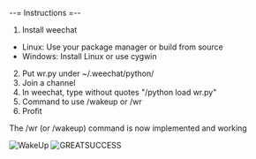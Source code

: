 --= Instructions =--

1) Install weechat
 * Linux: Use your package manager or build from source
 * Windows: Install Linux or use cygwin
2) Put wr.py under ~/.weechat/python/ 
3) Join a channel
4) In weechat, type without quotes "/python load wr.py"
5) Command to use /wakeup or /wr
6) Profit

The /wr (or /wakeup) command is now implemented and working

![WakeUp](http://i.imagebanana.com/img/xc33lbua/weechat0.3.8_090.png)
![GREATSUCCESS](http://ompldr.org/vZ20zOA)
